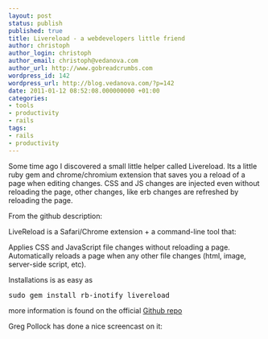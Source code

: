 ```yaml
---
layout: post
status: publish
published: true
title: Livereload - a webdevelopers little friend
author: christoph
author_login: christoph
author_email: christoph@vedanova.com
author_url: http://www.gobreadcrumbs.com
wordpress_id: 142
wordpress_url: http://blog.vedanova.com/?p=142
date: 2011-01-12 08:52:08.000000000 +01:00
categories:
- tools
- productivity
- rails
tags:
- rails
- productivity
---
```

Some time ago I discovered a small little helper called Livereload. Its a little ruby gem and chrome/chromium extension that saves you a reload of a page when editing changes. CSS and JS changes are injected even without reloading the page, other changes, like erb changes are refreshed by reloading the page.

From the github description:

LiveReload is a Safari/Chrome extension + a command-line tool that:

Applies CSS and JavaScript file changes without reloading a page.
Automatically reloads a page when any other file changes (html, image, server-side script, etc).

Installations is as easy as
<pre>sudo gem install rb-inotify livereload</pre>
more information is found on the official <a href="http://https://github.com/mockko/livereload">Github repo</a>


Greg Pollock has done a nice screencast on it:


<object classid="clsid:d27cdb6e-ae6d-11cf-96b8-444553540000" width="480" height="385" codebase="http://download.macromedia.com/pub/shockwave/cabs/flash/swflash.cab#version=6,0,40,0"><param name="allowFullScreen" value="true" /><param name="allowscriptaccess" value="always" /><param name="src" value="http://www.youtube.com/v/EZ8vy_cNMVQ?fs=1&amp;hl=de_DE" /><param name="allowfullscreen" value="true" /><embed type="application/x-shockwave-flash" width="480" height="385" src="http://www.youtube.com/v/EZ8vy_cNMVQ?fs=1&amp;hl=de_DE" allowscriptaccess="always" allowfullscreen="true"></embed></object>
